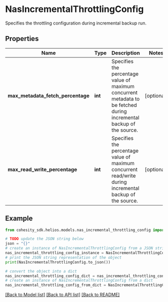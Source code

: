 # NasIncrementalThrottlingConfig

Specifies the throttling configuration during incremental backup run.

## Properties

Name | Type | Description | Notes
------------ | ------------- | ------------- | -------------
**max_metadata_fetch_percentage** | **int** | Specifies the percentage value of maximum concurrent metadata to be fetched during incremental backup of the source. | [optional] 
**max_read_write_percentage** | **int** | Specifies the percentage value of maximum concurrent read/write during incremental backup of the source. | [optional] 

## Example

```python
from cohesity_sdk.helios.models.nas_incremental_throttling_config import NasIncrementalThrottlingConfig

# TODO update the JSON string below
json = "{}"
# create an instance of NasIncrementalThrottlingConfig from a JSON string
nas_incremental_throttling_config_instance = NasIncrementalThrottlingConfig.from_json(json)
# print the JSON string representation of the object
print(NasIncrementalThrottlingConfig.to_json())

# convert the object into a dict
nas_incremental_throttling_config_dict = nas_incremental_throttling_config_instance.to_dict()
# create an instance of NasIncrementalThrottlingConfig from a dict
nas_incremental_throttling_config_from_dict = NasIncrementalThrottlingConfig.from_dict(nas_incremental_throttling_config_dict)
```
[[Back to Model list]](../README.md#documentation-for-models) [[Back to API list]](../README.md#documentation-for-api-endpoints) [[Back to README]](../README.md)


